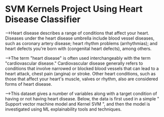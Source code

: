 # SVM Kernels Project Using Heart Disease Classifier
-->Heart disease describes a range of conditions that affect your heart. Diseases under the heart disease umbrella include blood vessel diseases, such as coronary      artery disease; heart rhythm problems (arrhythmias); and heart defects you're born with (congenital heart defects), among others. 

-->The term "heart disease" is often used interchangeably with the term "cardiovascular disease." Cardiovascular disease generally refers to conditions that involve    narrowed or blocked blood vessels that can lead to a heart attack, chest pain (angina) or stroke. Other heart conditions, such as those that affect your heart's    muscle, valves or rhythm, also are considered forms of heart disease.

-->This dataset gives a number of variables along with a target condition of having or not having heart disease. Below, the data is first used in a simple " Support    vector machine model and Kernel SVM ", and then the model is investigated using ML explainability tools and techniques.
